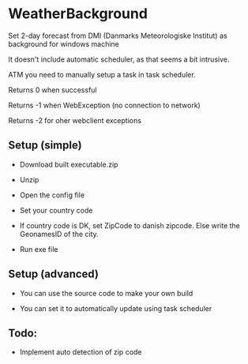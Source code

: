 # WeatherBackground
Set 2-day forecast from DMI (Danmarks Meteorologiske Institut) as background for windows machine

It doesn't include automatic scheduler, as that seems a bit intrusive.

ATM you need to manually setup a task in task scheduler. 

Returns 0 when successful

Returns -1 when WebException (no connection to network)

Returns -2 for oher webclient exceptions

## Setup (simple)

- Download built executable.zip

- Unzip

- Open the config file 

- Set your country code

- If country code is DK, set ZipCode to danish zipcode. Else write the GeonamesID of the city.

- Run exe file

## Setup (advanced)

- You can use the source code to make your own build

- You can set it to automatically update using task scheduler

## Todo:

- Implement auto detection of zip code
